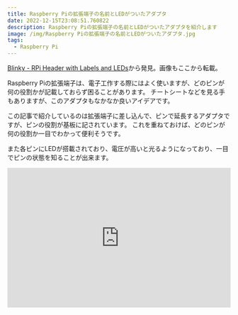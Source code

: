 ```yaml
---
title: Raspberry Piの拡張端子の名前とLEDがついたアダプタ
date: 2022-12-15T23:08:51.760822
description: Raspberry Piの拡張端子の名前とLEDがついたアダプタを紹介します
image: /img/Raspberry Piの拡張端子の名前とLEDがついたアダプタ.jpg
tags:
  - Raspberry Pi
---
```

[Blinky - RPi Header with Labels and LEDs](https://hackaday.io/project/188477-blinky-rpi-header-with-labels-and-leds)から発見。画像もここから転載。

Raspberry Piの拡張端子は、電子工作する際にはよく使いますが、どのピンが何の役割かが記載しておらず困ることがあります。
チートシートなどを見る手もありますが、このアダプタもなかなか良いアイデアです。

この記事で紹介しているのは拡張端子に差し込んで、ピンで延長するアダプタですが、ピンの役割が基板に記されています。
これを重ねておけば、どのピンが何の役割か一目でわかって便利そうです。

また各ピンにLEDが搭載されており、電圧が高いと光るようになっており、一目でピンの状態を知ることが出来ます。

<iframe width="100%" height="315" src="https://www.youtube.com/embed/odKxoEzRpzo" title="YouTube video player" frameborder="0" allow="accelerometer; autoplay; clipboard-write; encrypted-media; gyroscope; picture-in-picture" allowfullscreen></iframe>

